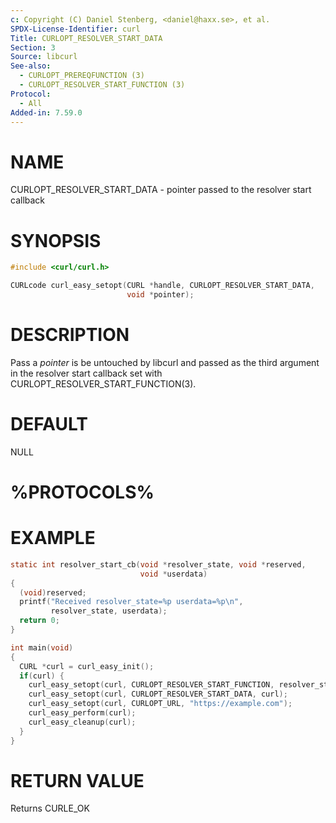 ```yaml
---
c: Copyright (C) Daniel Stenberg, <daniel@haxx.se>, et al.
SPDX-License-Identifier: curl
Title: CURLOPT_RESOLVER_START_DATA
Section: 3
Source: libcurl
See-also:
  - CURLOPT_PREREQFUNCTION (3)
  - CURLOPT_RESOLVER_START_FUNCTION (3)
Protocol:
  - All
Added-in: 7.59.0
---
```


# NAME

CURLOPT_RESOLVER_START_DATA - pointer passed to the resolver start callback

# SYNOPSIS

~~~c
#include <curl/curl.h>

CURLcode curl_easy_setopt(CURL *handle, CURLOPT_RESOLVER_START_DATA,
                          void *pointer);
~~~

# DESCRIPTION

Pass a *pointer* is be untouched by libcurl and passed as the third
argument in the resolver start callback set with
CURLOPT_RESOLVER_START_FUNCTION(3).

# DEFAULT

NULL

# %PROTOCOLS%

# EXAMPLE

~~~c
static int resolver_start_cb(void *resolver_state, void *reserved,
                             void *userdata)
{
  (void)reserved;
  printf("Received resolver_state=%p userdata=%p\n",
         resolver_state, userdata);
  return 0;
}

int main(void)
{
  CURL *curl = curl_easy_init();
  if(curl) {
    curl_easy_setopt(curl, CURLOPT_RESOLVER_START_FUNCTION, resolver_start_cb);
    curl_easy_setopt(curl, CURLOPT_RESOLVER_START_DATA, curl);
    curl_easy_setopt(curl, CURLOPT_URL, "https://example.com");
    curl_easy_perform(curl);
    curl_easy_cleanup(curl);
  }
}
~~~

# RETURN VALUE

Returns CURLE_OK
